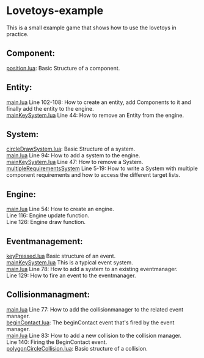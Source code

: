 # Lovetoys-example

This is a small example game that shows how to use the lovetoys in practice.

## Component:
[position.lua](https://github.com/lovetoys/Lovetoys-examples/blob/master/components/physic/position.lua): Basic Structure of a component.

## Entity:
[main.lua](https://github.com/lovetoys/Lovetoys-examples/blob/master/main.lua) Line 102-108: How to create an entity, add Components to it and finally add the entity to the engine.  
[mainKeySystem.lua](https://github.com/lovetoys/Lovetoys-examples/blob/master/systems/event/mainKeySystem.lua) Line 44: How to remove an Entity from the engine.  

## System:
[circleDrawSystem.lua](https://github.com/lovetoys/Lovetoys-examples/blob/master/systems/graphic/circleDrawSystem.lua): Basic Structure of a system.  
[main.lua](https://github.com/lovetoys/Lovetoys-examples/blob/master/main.lua) Line 94: How to add a system to the engine.  
[mainKeySystem.lua](https://github.com/lovetoys/Lovetoys-examples/blob/master/systems/event/mainKeySystem.lua) Line 47: How to remove a System.  
[multipleRequirementsSystem](https://github.com/lovetoys/Lovetoys-examples/blob/master/systems/test/multipleRequirementsSystem.lua) Line 5-19: How to write a System with multiple component requirements and how to access the different target lists.

## Engine:
[main.lua](https://github.com/lovetoys/Lovetoys-examples/blob/master/main.lua) Line 54: How to create an engine.  
Line 116: Engine update function.  
Line 126: Engine draw function.  


## Eventmanagement:
[keyPressed.lua](https://github.com/lovetoys/Lovetoys-examples/blob/master/events/keyPressed.lua) Basic structure of an event.  
[mainKeySystem.lua](https://github.com/lovetoys/Lovetoys-examples/blob/master/systems/event/mainKeySystem.lua) This is a typical event system.  
[main.lua](https://github.com/lovetoys/Lovetoys-examples/blob/master/main.lua) Line 78: How to add a system to an existing eventmanager.  
Line 129: How to fire an event to the eventmanager.  

## Collisionmanagment:

[main.lua](https://github.com/lovetoys/Lovetoys-examples/blob/master/main.lua) Line 77: How to add the collisionmanager to the related event manager.  
[beginContact.lua](https://github.com/lovetoys/Lovetoys/blob/master/src/events/beginContact.lua): The beginContact event that's fired by the event manager.  
[main.lua](https://github.com/lovetoys/Lovetoys-examples/blob/master/main.lua) Line 83: How to add a new collision to the collision manager.  
Line 140: Firing the BeginContact event.  
[polygonCircleCollision.lua](https://github.com/lovetoys/Lovetoys-examples/blob/master/collisions/polygonCircleCollision.lua): Basic structure of a collision. 

